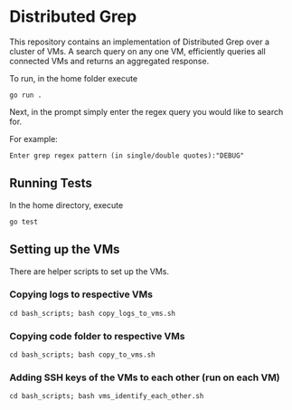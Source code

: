 # Distributed Grep
This repository contains an implementation of Distributed Grep over a cluster of VMs. A search query on any one VM, efficiently queries all connected VMs and returns an aggregated response.

To run, in the home folder execute

```
go run .
```

Next, in the prompt simply enter the regex query you would like to search for.

For example:
```
Enter grep regex pattern (in single/double quotes):"DEBUG"
```

## Running Tests
In the home directory, execute
```
go test
```

## Setting up the VMs
There are helper scripts to set up the VMs.

### Copying logs to respective VMs
```
cd bash_scripts; bash copy_logs_to_vms.sh
```

### Copying code folder to respective VMs
```
cd bash_scripts; bash copy_to_vms.sh
```

### Adding SSH keys of the VMs to each other (run on each VM)
```
cd bash_scripts; bash vms_identify_each_other.sh
```


